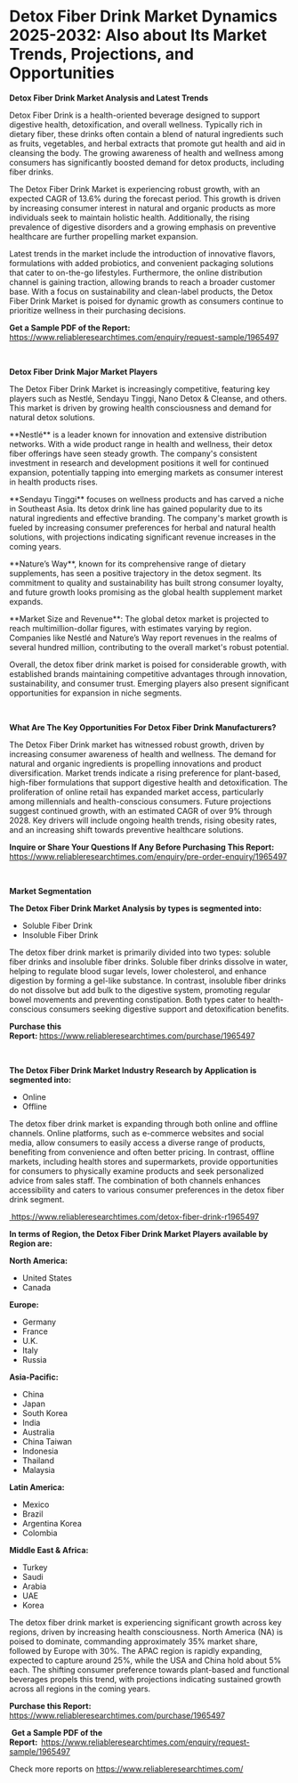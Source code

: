 <p><h1>Detox Fiber Drink Market Dynamics 2025-2032: Also about Its Market Trends, Projections, and Opportunities</h1></p><p><strong>Detox Fiber Drink Market Analysis and Latest Trends</strong></p>
<p><p>Detox Fiber Drink is a health-oriented beverage designed to support digestive health, detoxification, and overall wellness. Typically rich in dietary fiber, these drinks often contain a blend of natural ingredients such as fruits, vegetables, and herbal extracts that promote gut health and aid in cleansing the body. The growing awareness of health and wellness among consumers has significantly boosted demand for detox products, including fiber drinks.</p><p>The Detox Fiber Drink Market is experiencing robust growth, with an expected CAGR of 13.6% during the forecast period. This growth is driven by increasing consumer interest in natural and organic products as more individuals seek to maintain holistic health. Additionally, the rising prevalence of digestive disorders and a growing emphasis on preventive healthcare are further propelling market expansion.</p><p>Latest trends in the market include the introduction of innovative flavors, formulations with added probiotics, and convenient packaging solutions that cater to on-the-go lifestyles. Furthermore, the online distribution channel is gaining traction, allowing brands to reach a broader customer base. With a focus on sustainability and clean-label products, the Detox Fiber Drink Market is poised for dynamic growth as consumers continue to prioritize wellness in their purchasing decisions.</p></p>
<p><strong>Get a Sample PDF of the Report:&nbsp;</strong> <a href="https://www.reliableresearchtimes.com/enquiry/request-sample/1965497?utm_campaign=3554&utm_medium=2&utm_source=Github&utm_content=ia&utm_term=07042025&utm_id=detox-fiber-drink">https://www.reliableresearchtimes.com/enquiry/request-sample/1965497</a></p>
<p>&nbsp;</p>
<p><strong>Detox Fiber Drink Major Market Players</strong></p>
<p><p>The Detox Fiber Drink Market is increasingly competitive, featuring key players such as Nestlé, Sendayu Tinggi, Nano Detox & Cleanse, and others. This market is driven by growing health consciousness and demand for natural detox solutions. </p><p>**Nestlé** is a leader known for innovation and extensive distribution networks. With a wide product range in health and wellness, their detox fiber offerings have seen steady growth. The company's consistent investment in research and development positions it well for continued expansion, potentially tapping into emerging markets as consumer interest in health products rises.</p><p>**Sendayu Tinggi** focuses on wellness products and has carved a niche in Southeast Asia. Its detox drink line has gained popularity due to its natural ingredients and effective branding. The company's market growth is fueled by increasing consumer preferences for herbal and natural health solutions, with projections indicating significant revenue increases in the coming years.</p><p>**Nature’s Way**, known for its comprehensive range of dietary supplements, has seen a positive trajectory in the detox segment. Its commitment to quality and sustainability has built strong consumer loyalty, and future growth looks promising as the global health supplement market expands. </p><p>**Market Size and Revenue**: The global detox market is projected to reach multimillion-dollar figures, with estimates varying by region. Companies like Nestlé and Nature’s Way report revenues in the realms of several hundred million, contributing to the overall market's robust potential. </p><p>Overall, the detox fiber drink market is poised for considerable growth, with established brands maintaining competitive advantages through innovation, sustainability, and consumer trust. Emerging players also present significant opportunities for expansion in niche segments.</p></p>
<p>&nbsp;</p>
<p><strong>What Are The Key Opportunities For Detox Fiber Drink Manufacturers?</strong></p>
<p><p>The Detox Fiber Drink market has witnessed robust growth, driven by increasing consumer awareness of health and wellness. The demand for natural and organic ingredients is propelling innovations and product diversification. Market trends indicate a rising preference for plant-based, high-fiber formulations that support digestive health and detoxification. The proliferation of online retail has expanded market access, particularly among millennials and health-conscious consumers. Future projections suggest continued growth, with an estimated CAGR of over 9% through 2028. Key drivers will include ongoing health trends, rising obesity rates, and an increasing shift towards preventive healthcare solutions.</p></p>
<p><strong>Inquire or Share Your Questions If Any Before Purchasing This Report:</strong> <a href="https://www.reliableresearchtimes.com/enquiry/pre-order-enquiry/1965497?utm_campaign=3554&utm_medium=2&utm_source=Github&utm_content=ia&utm_term=07042025&utm_id=detox-fiber-drink">https://www.reliableresearchtimes.com/enquiry/pre-order-enquiry/1965497</a></p>
<p>&nbsp;</p>
<p><strong>Market Segmentation</strong></p>
<p><strong>The Detox Fiber Drink Market Analysis by types is segmented into:</strong></p>
<p><ul><li>Soluble Fiber Drink</li><li>Insoluble Fiber Drink</li></ul></p>
<p><p>The detox fiber drink market is primarily divided into two types: soluble fiber drinks and insoluble fiber drinks. Soluble fiber drinks dissolve in water, helping to regulate blood sugar levels, lower cholesterol, and enhance digestion by forming a gel-like substance. In contrast, insoluble fiber drinks do not dissolve but add bulk to the digestive system, promoting regular bowel movements and preventing constipation. Both types cater to health-conscious consumers seeking digestive support and detoxification benefits.</p></p>
<p><strong>Purchase this Report:&nbsp;</strong><a href="https://www.reliableresearchtimes.com/purchase/1965497?utm_campaign=3554&utm_medium=2&utm_source=Github&utm_content=ia&utm_term=07042025&utm_id=detox-fiber-drink">https://www.reliableresearchtimes.com/purchase/1965497</a></p>
<p>&nbsp;</p>
<p><strong>The Detox Fiber Drink Market Industry Research by Application is segmented into:</strong></p>
<p><ul><li>Online</li><li>Offline</li></ul></p>
<p><p>The detox fiber drink market is expanding through both online and offline channels. Online platforms, such as e-commerce websites and social media, allow consumers to easily access a diverse range of products, benefiting from convenience and often better pricing. In contrast, offline markets, including health stores and supermarkets, provide opportunities for consumers to physically examine products and seek personalized advice from sales staff. The combination of both channels enhances accessibility and caters to various consumer preferences in the detox fiber drink segment.</p></p>
<p><a href="https://www.reliableresearchtimes.com/detox-fiber-drink-r1965497?utm_campaign=3554&utm_medium=2&utm_source=Github&utm_content=ia&utm_term=07042025&utm_id=detox-fiber-drink">&nbsp;https://www.reliableresearchtimes.com/detox-fiber-drink-r1965497</a></p>
<p><strong>In terms of Region, the Detox Fiber Drink Market Players available by Region are:</strong></p>
<p>
    <p> <strong> North America: </strong>
        <ul>
            <li>United States</li>
            <li>Canada</li>
        </ul>
        </p> 
    <p> <strong> Europe: </strong>
        <ul>
            <li>Germany</li>
            <li>France</li>
            <li>U.K.</li>
            <li>Italy</li>
            <li>Russia</li>
        </ul>
        </p> 
    <p> <strong> Asia-Pacific: </strong>
        <ul>
            <li>China</li>
            <li>Japan</li>
            <li>South Korea</li>
            <li>India</li>
            <li>Australia</li>
            <li>China Taiwan</li>
            <li>Indonesia</li>
            <li>Thailand</li>
            <li>Malaysia</li>
        </ul>
        </p> 
    <p> <strong> Latin America: </strong>
        <ul>
            <li>Mexico</li>
            <li>Brazil</li>
            <li>Argentina Korea</li>
            <li>Colombia</li>
        </ul>
        </p> 
    <p> <strong> Middle East & Africa: </strong>
        <ul>
            <li>Turkey</li>
            <li>Saudi</li>
            <li>Arabia</li>
            <li>UAE</li>
            <li>Korea</li>
        </ul>
    </p>
    </p>
<p><p>The detox fiber drink market is experiencing significant growth across key regions, driven by increasing health consciousness. North America (NA) is poised to dominate, commanding approximately 35% market share, followed by Europe with 30%. The APAC region is rapidly expanding, expected to capture around 25%, while the USA and China hold about 5% each. The shifting consumer preference towards plant-based and functional beverages propels this trend, with projections indicating sustained growth across all regions in the coming years.</p></p>
<p><strong>Purchase this Report: </strong><a href="https://www.reliableresearchtimes.com/purchase/1965497?utm_campaign=3554&utm_medium=2&utm_source=Github&utm_content=ia&utm_term=07042025&utm_id=detox-fiber-drink">https://www.reliableresearchtimes.com/purchase/1965497</a></p>
<p>&nbsp;<strong>Get a Sample PDF of the Report:&nbsp;&nbsp;</strong><a href="https://www.reliableresearchtimes.com/enquiry/request-sample/1965497?utm_campaign=3554&utm_medium=2&utm_source=Github&utm_content=ia&utm_term=07042025&utm_id=detox-fiber-drink">https://www.reliableresearchtimes.com/enquiry/request-sample/1965497</a></p>
<p><strong></strong></p>
<p>Check more reports on <a href="https://www.reliableresearchtimes.com/?utm_campaign=3554&utm_medium=2&utm_source=Github&utm_content=ia&utm_term=07042025&utm_id=detox-fiber-drink">https://www.reliableresearchtimes.com/</a></p>